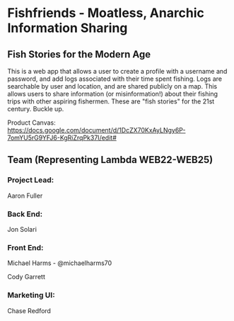 # Fishfriends - Moatless, Anarchic Information Sharing 
## Fish Stories for the Modern Age

This is a web app that allows a user to create a profile with a username and password, and add logs associated with their time spent fishing. Logs are searchable by user and location, and are shared publicly on a map. This allows users to share information (or misinformation!) about their fishing trips with other aspiring fishermen. These are "fish stories" for the 21st century. Buckle up.

Product Canvas: https://docs.google.com/document/d/1DcZX70KxAyLNgy6P-7omYU5rG9YFJ6-KgRiZrqPk37I/edit#

## Team (Representing Lambda WEB22-WEB25)

### Project Lead:

Aaron Fuller

### Back End:

Jon Solari

### Front End:

Michael Harms - @michaelharms70

Cody Garrett

### Marketing UI:

Chase Redford
